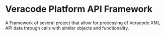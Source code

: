 # Veracode Platform API Framework

A Framework of several project that allow for processing of Veracode XML API data through calls with similar objects and functionality.